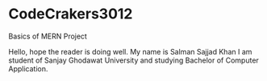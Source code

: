 # CodeCrakers3012
Basics of MERN Project

Hello, hope the reader is doing well.
My name is Salman Sajjad Khan I am student of Sanjay Ghodawat University and studying Bachelor of Computer Application. 
